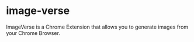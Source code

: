 # image-verse
ImageVerse is a Chrome Extension that allows you to generate images from your Chrome Browser.
